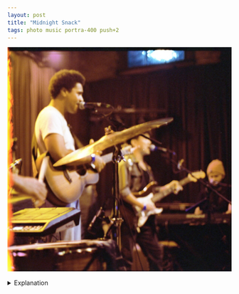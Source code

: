 ```yaml
---
layout: post
title: "Midnight Snack"
tags: photo music portra-400 push+2
---
```


![Midnight Snack](/assets/images/2023-01/2023-01-06-midnight-snack.jpg)

<details>
	<summary>Explanation</summary>
	
	For the first post of the second roll of the year is this interesting picture. Normally, I wouldn't be showing a square picture, but this one happens to be the first picture on the roll. One thing that tends to happen with the first picture on a roll is that the picture is overexposed entirely leading into it. This is just a function of loading the roll in a light filled environment and then advancing to the spot. You won't always get a cut off picture like this, but you also will from time to time.<br><br>

	In terms of this picture, it's a pretty simple one. The major focus was supposed to be the drummer to the left side of the image, but it got taken out by the beginning of the roll as explained. What's left over is not great but not bad either. Clearly, the focus is close towards the drummer leading to both guitarists being out of focus.<br><br>

	In terms of it now being a 3 element picture, I think this one works pretty well. I like the two contrasting lines, one created by the 2 guitarists/vocalists and the keyboard player to the back. The other line being the cymbal. I intentionally lined up the cymbal to be oriented with the right side just above the 2nd guitarist's head and I think it works well to create those crossing lines.<br><br>

	Before continuing, I want to acknowledge the musicians real quick. This picture, as the title says is of Midnight Snack, a small pretty new band from Austin. They have a really chill and easygoing sound that's fun and easy to listen to. They aren't the most active performers on stage, preferring to be pretty stationary, but they definitely give off a really jovial and friendly atmosphere.<br><br>

	Back to the picture. Originally, the cymbal is supposed to be offset more to the right of the frame since the drummer is supposed to take up about a third of the frame. That said, I think I might like this more with it front and center. The stand creates a natural left/right split while the cymbal itself makes a nice top/bottom split.<br><br>

	Normally, I ignore the first picture on a roll because it's usually some throwaway test picture. But when I saw the negative for this one I wanted to scan it and give it a chance. Of the few pictures I took of Midnight Snack, this one was the best so I'm glad I did. It also ends up working pretty well as a picture. I'll reserve some statements on the film and process and some other qualities for the roll picture later so I think I'll just call this post here.
</details>

